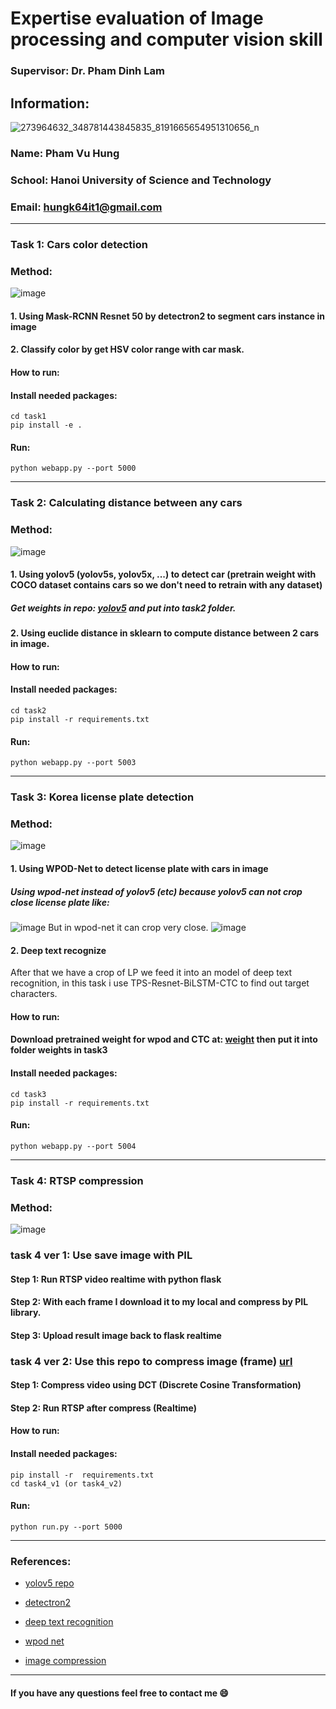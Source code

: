 # Expertise evaluation of Image processing and computer vision skill
### Supervisor: Dr. Pham Dinh Lam
## Information:
![273964632_348781443845835_8191665654951310656_n](https://user-images.githubusercontent.com/80585483/154939106-8490d489-bea4-4af9-b6bd-09f1769993ec.jpg)


### Name: Pham Vu Hung
### School: Hanoi University of Science and Technology
### Email: hungk64it1@gmail.com
--------------------------------------------
### Task 1: Cars color detection
### Method:
![image](https://user-images.githubusercontent.com/80585483/154883742-90d76221-ea9b-407d-bf5e-0c6772143c8d.png)
#### 1. Using Mask-RCNN Resnet 50 by detectron2 to segment cars instance in image 
#### 2. Classify color by get HSV color range with car mask.

#### How to run:
#### Install needed packages:
```
cd task1
pip install -e .
```
#### Run:
```
python webapp.py --port 5000
```
----------------------------------------
### Task 2: Calculating distance between any cars
### Method:
![image](https://user-images.githubusercontent.com/80585483/154884630-a175c36f-2b5a-4c47-966b-63cad6d9869b.png)
#### 1. Using yolov5 (yolov5s, yolov5x, ...) to detect car (pretrain weight with COCO dataset contains cars so we don't need to retrain with any dataset)
##### Get weights in repo: [yolov5](https://github.com/ultralytics/yolov5/releases) and put into task2 folder.
#### 2. Using euclide distance in sklearn to compute distance between 2 cars in image.
#### How to run:
#### Install needed packages:
```
cd task2
pip install -r requirements.txt
```
#### Run:
```
python webapp.py --port 5003
```
------------------------------------------
### Task 3: Korea license plate detection
### Method:
![image](https://user-images.githubusercontent.com/80585483/154885918-fec1d7e9-0118-4988-bd0a-700dcd54b1d8.png)
#### 1. Using WPOD-Net to detect license plate with cars in image
##### Using wpod-net instead of yolov5 (etc) because yolov5 can not crop close license plate like:
![image](https://user-images.githubusercontent.com/80585483/154886159-82905baf-e75a-4cdc-9801-4e3cd890abaa.png)
But in wpod-net it can crop very close.
![image](https://user-images.githubusercontent.com/80585483/154886701-1bf712fd-d967-473a-901b-4024eb9dbade.png)
#### 2. Deep text recognize
After that we have a crop of LP we feed it into an model of deep text recognition, in this task i use TPS-Resnet-BiLSTM-CTC to find out target characters.
#### How to run:
#### Download pretrained weight for wpod and CTC at: [weight](https://drive.google.com/drive/folders/1l0mSQLP9x-ujICBHYpxVpo6F9JCTZBNm?usp=sharing) then put it into folder weights in task3
#### Install needed packages:
```
cd task3
pip install -r requirements.txt
```
#### Run:
```
python webapp.py --port 5004
```
--------------------------------------
### Task 4: RTSP compression
### Method:
![image](https://user-images.githubusercontent.com/80585483/155496099-655481b3-6b6c-47e2-896a-829f910b5828.png)
### task 4 ver 1: Use save image with PIL
#### Step 1: Run RTSP video realtime with python flask
#### Step 2: With each frame I download it to my local and compress by PIL library.
#### Step 3: Upload result image back to flask realtime
### task 4 ver 2: Use this repo to compress image (frame) [url](https://github.com/abhinav-TB/JPEG-IMAGE-COMPRESSION)
#### Step 1: Compress video using DCT (Discrete Cosine Transformation)
#### Step 2: Run RTSP after compress (Realtime)

#### How to run:
#### Install needed packages:
```
pip install -r  requirements.txt
cd task4_v1 (or task4_v2)
```
#### Run:
```
python run.py --port 5000
```
--------------------------------------
### References:
- [yolov5 repo](https://github.com/ultralytics/yolov5)

- [detectron2](https://github.com/facebookresearch/detectron2)

- [deep text recognition](https://github.com/clovaai/deep-text-recognition-benchmarkhttps://github.com/clovaai/deep-text-recognition-benchmark)
- [wpod net](https://openaccess.thecvf.com/content_ECCV_2018/papers/Sergio_Silva_License_Plate_Detection_ECCV_2018_paper.pdf)
- [image compression](https://github.com/abhinav-TB/JPEG-IMAGE-COMPRESSION)
---------------------------------------
#### If you have any questions feel free to contact me 😄
